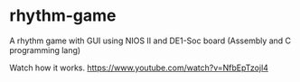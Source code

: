 # rhythm-game
A rhythm game with GUI using NIOS II and DE1-Soc board (Assembly and C programming lang)

Watch how it works. https://www.youtube.com/watch?v=NfbEpTzojl4
